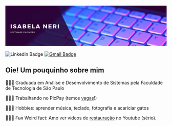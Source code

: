 ![Alt text](/banner2.png)

![Linkedin Badge](https://img.shields.io/badge/LinkedIn-e05297?style=flat&logo=linkedin&labelColor=e05297&link=https://www.linkedin.com/in/isabelaneri)
[![Gmail Badge](https://img.shields.io/badge/Gmail-e05297?style=flat&logo=Gmail&logoColor=white&link=mailto:isabelandss@gmail.com)](mailto:isabelandss@gmail.com)

## Oie! Um pouquinho sobre mim

👩🏾‍🎓 Graduada em Análise e Desenvolvimento de Sistemas pela Faculdade de Tecnologia de São Paulo

👩🏾‍💻 Trabalhando no PicPay (temos [vagas](https://picpay.gupy.io/)!)

👩🏾‍🎨 Hobbies: aprender música, teclado, fotografia e acariciar gatos

💁🏾‍♀️ <del>Fun</del> Weird fact: Amo ver vídeos de [restauração](https://www.youtube.com/results?search_query=restoration) no Youtube (sério).
